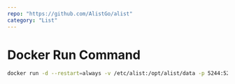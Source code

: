 ```yaml
---
repo: "https://github.com/AlistGo/alist"
category: "List"
---
```


# Docker Run Command

```bash
docker run -d --restart=always -v /etc/alist:/opt/alist/data -p 5244:5244 -e pipi="nie jest tak" nginx:first2
```
